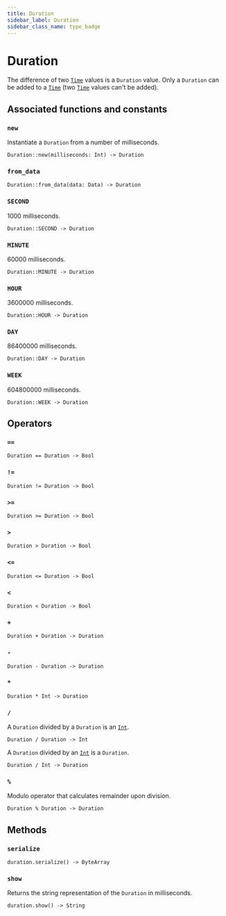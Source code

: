 ```yaml
---
title: Duration
sidebar_label: Duration
sidebar_class_name: type_badge
---
```


# <span className="type_badge">Duration</span>

The difference of two [`Time`](./time.md) values is a `Duration` value. Only a `Duration` can be added to a [`Time`](./time.md) (two [`Time`](./time.md) values can't be added).

## Associated functions and constants

### `new`

Instantiate a `Duration` from a number of milliseconds.

```helios
Duration::new(milliseconds: Int) -> Duration
```

### `from_data`

```helios
Duration::from_data(data: Data) -> Duration
```

### `SECOND`

1000 milliseconds.

```helios
Duration::SECOND -> Duration
```

### `MINUTE`

60000 milliseconds.

```helios
Duration::MINUTE -> Duration
```

### `HOUR`

3600000 milliseconds.

```helios
Duration::HOUR -> Duration
```

### `DAY`

86400000 milliseconds.

```helios
Duration::DAY -> Duration
```

### `WEEK`

604800000 milliseconds.

```helios
Duration::WEEK -> Duration
```

## Operators

### `==`

```helios
Duration == Duration -> Bool
```

### `!=`

```helios
Duration != Duration -> Bool
```

### `>=`

```helios
Duration >= Duration -> Bool
```

### `>`

```helios
Duration > Duration -> Bool
```

### `<=`

```helios
Duration <= Duration -> Bool
```

### `<`

```helios
Duration < Duration -> Bool
```

### `+`

```helios
Duration + Duration -> Duration
```

### `-`

```helios
Duration - Duration -> Duration
```

### `*`

```helios
Duration * Int -> Duration
```

### `/`

A `Duration` divided by a `Duration` is an [`Int`](./int.md).

```helios
Duration / Duration -> Int
```

A `Duration` divided by an [`Int`](./int.md) is a `Duration`.

```helios
Duration / Int -> Duration
```

### `%`

Modulo operator that calculates remainder upon division.

```helios
Duration % Duration -> Duration
```

## Methods

### `serialize`

```helios
duration.serialize() -> ByteArray
```

### `show`

Returns the string representation of the `Duration` in milliseconds.

```helios
duration.show() -> String
```